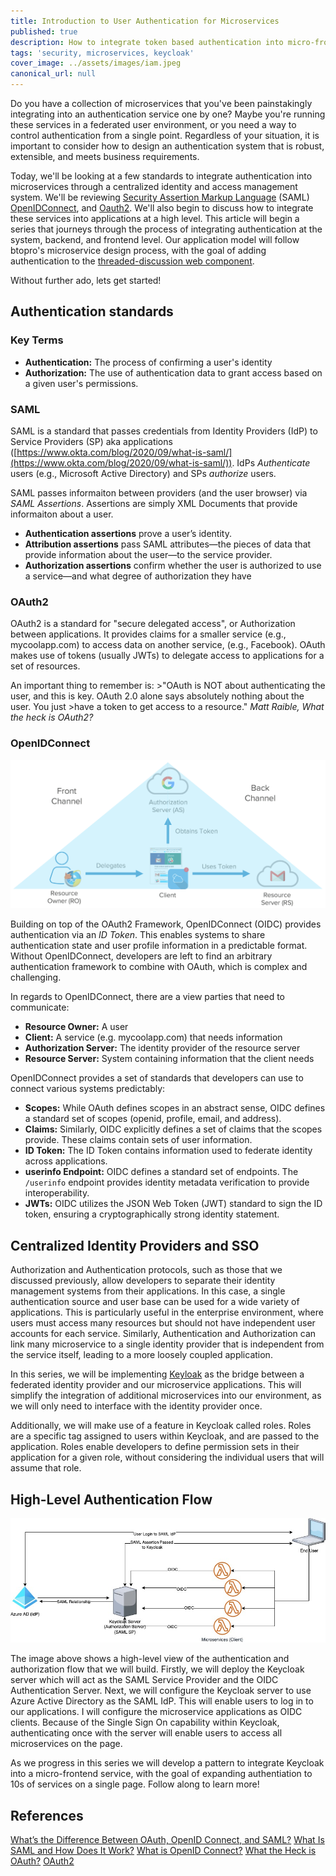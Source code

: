 ```yaml
---
title: Introduction to User Authentication for Microservices 
published: true
description: How to integrate token based authentication into micro-frontends. We will explore Keycloak, SAML, OpenIDConnect, and make sense of the best ways to design these integrations.
tags: 'security, microservices, keycloak'
cover_image: ../assets/images/iam.jpeg
canonical_url: null
---
```


Do you have a collection of microservices that you've been painstakingly integrating into an authentication service one by one? Maybe you're running these services in a federated user environment, or you need a way to control authentication from a single point. Regardless of your situation, it is important to consider how to design an authentication system that is robust, extensible, and meets business requirements.

Today, we'll be looking at a few standards to integrate authentication into microservices through a centralized identity and access management system. We'll be reviewing [Security Assertion Markup Language](https://www.okta.com/blog/2020/09/what-is-saml/) (SAML) [OpenIDConnect](https://www.okta.com/openid-connect/), and [Oauth2](https://developer.okta.com/blog/2017/06/21/what-the-heck-is-oauth). We'll also begin to discuss how to integrate these services into applications at a high level. This article will begin a series that journeys through the process of integrating authentication at the system, backend, and frontend level. Our application model will follow btopro's microservice design process, with the goal of adding authentication to the [threaded-discussion web component](https://github.com/mayormaier/threaded-discussion).

Without further ado, lets get started!

## Authentication standards

### Key Terms

- **Authentication:** The process of confirming a user's identity
- **Authorization:** The use of authentication data to grant access based on a given user's permissions.

### SAML

SAML is a standard that passes credentials from Identity Providers (IdP) to Service Providers (SP) aka applications ([https://www.okta.com/blog/2020/09/what-is-saml/](https://www.okta.com/blog/2020/09/what-is-saml/)). IdPs *Authenticate* users (e.g., Microsoft Active Directory) and SPs *authorize* users.

SAML passes informaiton between providers (and the user browser) via *SAML Assertions*. Assertions are simply XML Documents that provide informaiton about a user.

- **Authentication assertions** prove a user’s identity.
- **Attribution assertions** pass SAML attributes—the pieces of data that provide information about the user—to the service provider.
- **Authorization assertions** confirm whether the user is authorized to use a service—and what degree of authorization they have

### OAuth2

OAuth2 is a standard for "secure delegated access", or Authorization between applications. It provides claims for a smaller service (e.g., mycoolapp.com) to access data on another service, (e.g., Facebook). OAuth makes use of tokens (usually JWTs) to delegate access to applications for a set of resources.

An important thing to remember is:
    >"OAuth is NOT about authenticating the user, and this is key. OAuth 2.0 alone says absolutely nothing about the user. You just >have a token to get access to a resource." *Matt Raible, What the heck is OAuth2?*

### OpenIDConnect

![OIDC Flow](../assets/images/flow-channels-5d8996b3706cab1e4ac8f9ed716d6529d3970f91cbc3cb5ff5a21a94389d0e1d.png)

Building on top of the OAuth2 Framework, OpenIDConnect (OIDC) provides authentication via an *ID Token*. This enables systems to share authentication state and user profile information in a predictable format. Without OpenIDConnect, developers are left to find an arbitrary authentication framework to combine with OAuth, which is complex and challenging.

In regards to OpenIDConnect, there are a view parties that need to communicate:

- **Resource Owner:** A user
- **Client:** A service (e.g. mycoolapp.com) that needs information
- **Authorization Server:** The identity provider of the resource server
- **Resource Server:** System containing information that the client needs

OpenIDConnect provides a set of standards that developers can use to connect various systems predictably:

- **Scopes:** While OAuth defines scopes in an abstract sense, OIDC defines a standard set of scopes (openid, profile, email, and address).
- **Claims:** Similarly, OIDC explicitly defines a set of claims that the scopes provide. These claims contain sets of user information.
- **ID Token:** The ID Token contains information used to federate identity across applications.
- **userinfo Endpoint:** OIDC defines a standard set of endpoints. The `/userinfo` endpoint provides identity metadata verification to provide interoperability.
- **JWTs:** OIDC utilizes the JSON Web Token (JWT) standard to sign the ID token, ensuring a cryptographically strong identity statement.

## Centralized Identity Providers and SSO

Authorization and Authentication protocols, such as those that we discussed previously, allow developers to separate their identity management systems from their applications. In this case, a single authentication source and user base can be used for a wide variety of applications. This is particularly useful in the enterprise environment, where users must access many resources but should not have independent user accounts for each service. Similarly, Authentication and Authorization can link many microservice to a single identity provider that is independent from the service itself, leading to a more loosely coupled application.

In this series, we will be implementing [Keyloak](https://www.keycloak.org/) as the bridge between a federated identity provider and our microservice applications. This will simplify the integration of additional microservices into our environment, as we will only need to interface with the identity provider once.

Additionally, we will make use of a feature in Keycloak called roles. Roles are a specific tag assigned to users within Keycloak, and are passed to the application. Roles enable developers to define permission sets in their application for a given role, without considering the individual users that will assume that role.

## High-Level Authentication Flow

![Authentication Flow with Keycloak](../assets/images/full-flow.jpg)

The image above shows a high-level view of the authentication and authorization flow that we will build. Firstly, we will deploy the Keycloak server which will act as the SAML Service Provider and the OIDC Authentication Server. Next, we will configure the Keycloak server to use Azure Active Directory as the SAML IdP. This will enable users to log in to our applications. I will configure the microservice applications as OIDC clients. Because of the Single Sign On capability within Keycloak, authenticating once with the server will enable users to access all microservices on the page.

As we progress in this series we will develop a pattern to integrate Keycloak into a micro-frontend service, with the goal of expanding authentiation to 10s of services on a single page. Follow along to learn more!

## References

[What’s the Difference Between OAuth, OpenID Connect, and SAML?](https://www.okta.com/identity-101/whats-the-difference-between-oauth-openid-connect-and-saml/)
[What Is SAML and How Does It Work?](https://www.okta.com/blog/2020/09/what-is-saml/)
[What is OpenID Connect?](https://www.okta.com/openid-connect/)
[What the Heck is OAuth?](https://developer.okta.com/blog/2017/06/21/what-the-heck-is-oauth)
[OAuth2](https://oauth.net/2/)
